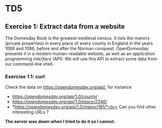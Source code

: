 # TD5
## Exercise 1: Extract data from a website
The Domesday Book is the greatest medieval census. It lists the manors (private properties) in every place of every county in England in the years 1066 and 1086, before and after the Norman conquest. OpenDomesday presents it in a modern-human-readable website, as well as an *application programming interface* (API). We will use this API to extract some data from our command-line shell.

### Exercise 1.1: curl

Check the data on https://opendomesday.org/api/, for instance
- *https://opendomesday.org/api/1.0/county/*
- *https://opendomesday.org/api/1.0/place/2346/*
- *https://opendomesday.org/api/1.0/manor/181/*<br>
Can you find other interesting URLs ?

**The server was down when I tried to do it so I cannot.**
